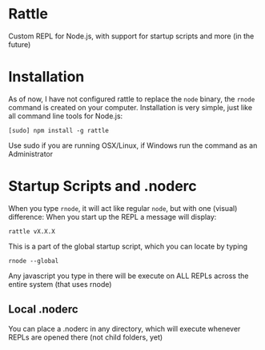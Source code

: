 # Rattle

Custom REPL for Node.js, with support for startup scripts and more (in the future)

# Installation
As of now, I have not configured rattle to replace the `node` binary, the `rnode` command is created on your computer. Installation is very simple, just like all command line tools for Node.js:

    [sudo] npm install -g rattle

Use sudo if you are running OSX/Linux, if Windows run the command as an Administrator

# Startup Scripts and .noderc
When you type `rnode`, it will act like regular `node`, but with one (visual) difference: When you start up the REPL a message will display:

    rattle vX.X.X
This is a part of the global startup script, which you can locate by typing

    rnode --global

Any javascript you type in there will be execute on ALL REPLs across the entire system (that uses rnode)

## Local .noderc
You can place a .noderc in any directory, which will execute whenever REPLs are opened there (not child folders, yet)
